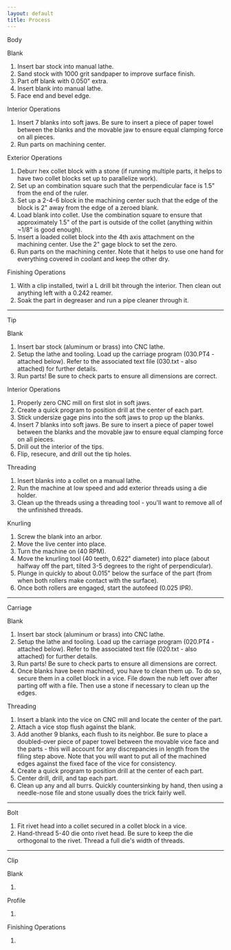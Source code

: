 ```yaml
---
layout: default
title: Process
---
```


Body

Blank

1. Insert bar stock into manual lathe.
2. Sand stock with 1000 grit sandpaper to improve surface finish.
3. Part off blank with 0.050" extra.
4. Insert blank into manual lathe.
5. Face end and bevel edge.

Interior Operations

1. Insert 7 blanks into soft jaws. Be sure to insert a piece of paper towel
   between the blanks and the movable jaw to ensure equal clamping force on all
   pieces.
2. Run parts on machining center.

Exterior Operations

1. Deburr hex collet block with a stone (if running multiple parts, it helps to
   have two collet blocks set up to parallelize work).
2. Set up an combination square such that the perpendicular face is 1.5" from
   the end of the ruler.
3. Set up a 2-4-6 block in the machining center such that the edge of the block
   is 2" away from the edge of a zeroed blank.
4. Load blank into collet. Use the combination square to ensure that
   approximately 1.5" of the part is outside of the collet (anything within
   ~1/8" is good enough).
5. Insert a loaded collet block into the 4th axis attachment on the machining
   center. Use the 2" gage block to set the zero.
6. Run parts on the machining center. Note that it helps to use one hand for
   everything covered in coolant and keep the other dry.

Finishing Operations

1. With a clip installed, twirl a L drill bit through the interior. Then clean
   out anything left with a 0.242 reamer.
2. Soak the part in degreaser and run a pipe cleaner through it.

* * *

Tip

Blank

1. Insert bar stock (aluminum or brass) into CNC lathe.
2. Setup the lathe and tooling. Load up the carriage program (030.PT4 -
attached below). Refer to the associated text file (030.txt - also attached)
for further details.
3. Run parts! Be sure to check parts to ensure all dimensions are correct.

Interior Operations

1. Properly zero CNC mill on first slot in soft jaws.
2. Create a quick program to position drill at the center of each part.
3. Stick undersize gage pins into the soft jaws to prop up the blanks.
4. Insert 7 blanks into soft jaws. Be sure to insert a piece of paper towel
between the blanks and the movable jaw to ensure equal clamping force on all
pieces.
5. Drill out the interior of the tips.
6. Flip, resecure, and drill out the tip holes.

Threading

1. Insert blanks into a collet on a manual lathe.
2. Run the machine at low speed and add exterior threads using a die holder.
3. Clean up the threads using a threading tool - you'll want to remove all of
the unfinished threads.

Knurling

1. Screw the blank into an arbor.
2. Move the live center into place.
3. Turn the machine on (40 RPM).
4. Move the knurling tool (40 teeth, 0.622" diameter) into place (about halfway
off the part, tilted 3-5 degrees to the right of perpendicular).
5. Plunge in quickly to about 0.015" below the surface of the part (from when
both rollers make contact with the surface).
6. Once both rollers are engaged, start the autofeed (0.025 IPR).

* * *

Carriage

Blank

1. Insert bar stock (aluminum or brass) into CNC lathe.
2. Setup the lathe and tooling. Load up the carriage program (020.PT4 -
attached below). Refer to the associated text file (020.txt - also attached)
for further details.
3. Run parts! Be sure to check parts to ensure all dimensions are correct.
4. Once blanks have been machined, you have to clean them up. To do so, secure
them in a collet block in a vice. File down the nub left over after parting off
with a file. Then use a stone if necessary to clean up the edges.

Threading

1. Insert a blank into the vice on CNC mill and locate the center of the part.
2. Attach a vice stop flush against the blank.
3. Add another 9 blanks, each flush to its neighbor. Be sure to place a
doubled-over piece of paper towel between the movable vice face and the parts -
this will account for any discrepancies in length from the filing step above.
Note that you will want to put all of the machined edges against the fixed face
of the vice for consistency.
4. Create a quick program to position drill at the center of each part.
5. Center drill, drill, and tap each part.
6. Clean up any and all burrs. Quickly countersinking by hand, then using a
needle-nose file and stone usually does the trick fairly well.

* * *

Bolt

1. Fit rivet head into a collet secured in a collet block in a vice.
2. Hand-thread 5-40 die onto rivet head. Be sure to keep the die orthogonal to
the rivet. Thread a full die's width of threads.

* * *

Clip

Blank

1.

Profile

1.

Finishing Operations

1.
